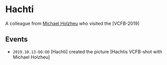 # Hachti

A colleague from [Michael Holzheu](0.md) who visited the [VCFB-2019]

## Events

- ```2019.10.13-OO:OO``` [Hachti] created the picture [Hachtis VCFB-shot with Michael Holzheu]
